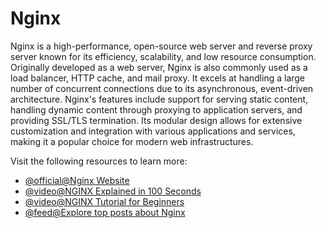 # Nginx

Nginx is a high-performance, open-source web server and reverse proxy server known for its efficiency, scalability, and low resource consumption. Originally developed as a web server, Nginx is also commonly used as a load balancer, HTTP cache, and mail proxy. It excels at handling a large number of concurrent connections due to its asynchronous, event-driven architecture. Nginx's features include support for serving static content, handling dynamic content through proxying to application servers, and providing SSL/TLS termination. Its modular design allows for extensive customization and integration with various applications and services, making it a popular choice for modern web infrastructures.

Visit the following resources to learn more:

- [@official@Nginx Website](https://nginx.org/)
- [@video@NGINX Explained in 100 Seconds](https://www.youtube.com/watch?v=JKxlsvZXG7c)
- [@video@NGINX Tutorial for Beginners](https://www.youtube.com/watch?v=9t9Mp0BGnyI)
- [@feed@Explore top posts about Nginx](https://app.daily.dev/tags/nginx?ref=roadmapsh)
